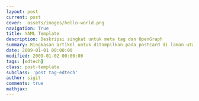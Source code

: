 ```yaml
---
layout: post
current: post
cover:  assets/images/hello-world.png
navigation: True
title: YAML Template
description: Deskripsi singkat untuk meta tag dan OpenGraph
summary: Ringkasan artikel untuk ditampilkan pada postcard di laman utama, topik, dan artikel terkait.
date: 2009-01-01 00:00:00
modified: 2009-01-02 00:00:00
tags: [edtech]
class: post-template
subclass: 'post tag-edtech'
author: sigit
comments: true
mathjax:
---
```

